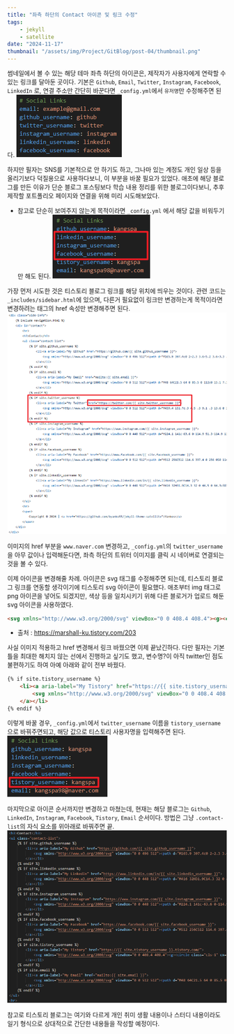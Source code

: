 ```yaml
---
title: "좌측 하단의 Contact 아이콘 및 링크 수정"
tags:
    - jekyll
    - satellite
date: "2024-11-17"
thumbnail: "/assets/img/Project/GitBlog/post-04/thumbnail.png"
---
```


썸네일에서 볼 수 있는 해당 테마 좌측 하단의 아이콘은, 제작자가 사용자에게 연락할 수 있는 링크를 달아둔 곳이다.
기본은 `Github`, `Email`, `Twitter`, `Instagram`, `Facebook`, `LinkedIn` 로, 연결 주소만 간단히 바꾼다면 `_config.yml`에서 `유저명`만 수정해주면 된다.
![Image1](/assets/img/Project/GitBlog/post-04/1.png)

하지만 필자는 SNS를 기본적으로 안 하기도 하고, 그나마 있는 계정도 개인 일상 등을 올리기보다 덕질용으로 사용하다보니, 이 부분을 바꿀 필요가 있었다.
애초에 해당 블로그를 만든 이유가 단순 블로그 포스팅보다 학습 내용 정리를 위한 블로그이다보니, 추후 제작할 포트폴리오 페이지와 연결을 위해 미리 시도해보았다.

- 참고로 단순히 보여주지 않는게 목적이라면 `_config.yml` 에서 해당 값을 비워두기만 해도 된다.
![Image2](/assets/img/Project/GitBlog/post-04/2.png)

가장 먼저 시도한 것은 티스토리 블로그 링크를 해당 위치에 띄우는 것이다.
관련 코드는 `_includes/sidebar.html`에 있으며, 다른거 필요없이 링크만 변경하는게 목적이라면 변경하려는 태그의 href 속성만 변경해주면 된다.
![Image3](/assets/img/Project/GitBlog/post-04/3.png)

이미지의 href 부분을 `www.naver.com` 변경하고, `_config.yml`의 `twitter_username`을 아무 값이나 입력해둔다면,
좌측 하단의 트위터 이미지를 클릭 시 네이버로 연결되는 것을 볼 수 있다.

이제 아이콘을 변경해줄 차례.
아이콘은 svg 태그를 수정해주면 되는데, 티스토리 블로그 링크를 연동할 생각이기에 티스토리 svg 아이콘이 필요했다.
애초부터 img 태그로 png 아이콘을 넣어도 되겠지만, 색상 등을 일치시키기 위해 다른 블로거가 업로드 해둔 svg 아이콘을 사용하였다.

```html
<svg xmlns="http://www.w3.org/2000/svg" viewBox="0 0 408.4 408.4"><g><circle class="cls-1" cx="58.18" cy="58.18" r="58.18"/><circle class="cls-1" cx="204.2" cy="58.18" r="58.18"/><circle class="cls-1" cx="204.2" cy="204.2" r="58.18"/><circle class="cls-1" cx="204.2" cy="350.22" r="58.18"/><circle class="cls-1" cx="350.22" cy="58.18" r="58.18"/></g></svg>
```
- 출처 : https://marshall-ku.tistory.com/203

사실 이미지 적용하고 href 변경해서 링크 바꿨으면 이제 끝났긴하다.
다만 필자는 기본틀을 최대한 해치지 않는 선에서 진행하고 싶기도 했고, 변수명?이 아직 twitter인 점도 불편하기도 하여 아예 아래와 같이 전부 바꿨다.

```html
{% if site.tistory_username %}
    <li><a aria-label="My Tistory" href="https://{{ site.tistory_username }}.tistory.com/">
        <svg xmlns="http://www.w3.org/2000/svg" viewBox="0 0 408.4 408.4"><g><circle class="cls-1" cx="58.18" cy="58.18" r="58.18"/><circle class="cls-1" cx="204.2" cy="58.18" r="58.18"/><circle class="cls-1" cx="204.2" cy="204.2" r="58.18"/><circle class="cls-1" cx="204.2" cy="350.22" r="58.18"/><circle class="cls-1" cx="350.22" cy="58.18" r="58.18"/></g></svg>
    </a></li>
{% endif %}
```

이렇게 바꿀 경우, `_config.yml`에서 `twitter_username` 이름을 `tistory_username` 으로 바꿔주면되고, 해당 값으로 티스토리 사용자명을 입력해주면 된다.
![Image4](/assets/img/Project/GitBlog/post-04/4.png)

마지막으로 아이콘 순서까지만 변경하고 마쳤는데, 현재는 해당 블로그는
`Github`, `LinkedIn`, `Instagram`, `Facebook`, `Tistory`, `Email`
순서이다. 방법은 그냥 `.contact-list`의 자식 요소를 위아래로 바꿔주면 끝.
![Image5](/assets/img/Project/GitBlog/post-04/5.png)

참고로 티스토리 블로그는 여기와 다르게 개인 취미 생활 내용이나 스터디 내용이라도 일기 형식으로 상대적으로 간단한 내용들을 작성할 예정이다.